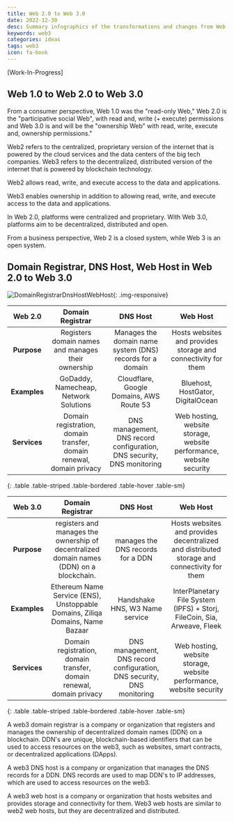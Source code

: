 ```yaml
---
title: Web 2.0 to Web 3.0
date: 2022-12-30
desc: Summary infographics of the transformations and changes from Web 2.0 to Web 3.0
keywords: web3
categories: ideas
tags: web3
icon: fa-book
---
```


[Work-In-Progress]
## Web 1.0 to Web 2.0 to Web 3.0

From a consumer perspective, Web 1.0 was the "read-only Web," Web 2.0 is the "participative social Web", with read and, write (+ execute) permissions and Web 3.0 is  and will be the "ownership Web" with read, write, execute  and, ownership permissions."

Web2 refers to the centralized, proprietary version of the internet that is powered by the cloud services and the data centers of the big tech companies.
Web3 refers to the decentralized, distributed version of the internet that is powered by blockchain technology.

Web2 allows read, write, and execute access to the data and applications.

Web3 enables ownership in addition to allowing read, write, and execute access to the data and applications.

In Web 2.0, platforms were centralized and proprietary. With Web 3.0, platforms aim to be decentralized, distributed and open.

From a business perspective, Web 2 is a closed system, while Web 3 is an open system.


## Domain Registrar, DNS Host, Web Host in Web 2.0 to Web 3.0

![DomainRegistrarDnsHostWebHost]({{site.img_path}}/web3/domainRegistrar-dnsHost-webHost.png){: .img-responsive}

|**Web 2.0** | **Domain Registrar**                                                 | **DNS Host**                                                           | **Web Host**                                                        |
|:------------:|:--------------------------------------------------------------------:|:----------------------------------------------------------------------:|:-------------------------------------------------------------------:|
| **Purpose**  | Registers domain names and manages their ownership                   | Manages the domain name system (DNS) records for a domain              | Hosts websites and provides storage and connectivity for them       |
| **Examples** | GoDaddy, Namecheap, Network Solutions                                | Cloudflare, Google Domains, AWS Route 53                               | Bluehost, HostGator, DigitalOcean                                   |
| **Services** | Domain registration, domain transfer, domain renewal, domain privacy | DNS management, DNS record configuration, DNS security, DNS monitoring | Web hosting, website storage, website performance, website security |
{: .table .table-striped .table-bordered .table-hover .table-sm}


| **Web 3.0**  | **Domain Registrar**                                                                     | **DNS Host**                                                           | **Web Host**                                                                                |
|:------------:|:----------------------------------------------------------------------------------------:|:----------------------------------------------------------------------:|:-------------------------------------------------------------------------------------------:|
| **Purpose**  | registers and manages the ownership of decentralized domain names (DDN) on a blockchain. | manages the DNS records for a DDN                                      | Hosts websites and provides decentralized and distributed storage and connectivity for them |
| **Examples** | Ethereum Name Service (ENS), Unstoppable Domains, Ziliqa Domains, Name Bazaar            | Handshake HNS, W3 Name service                                         | InterPlanetary File System (IPFS) + Storj, FileCoin, Sia, Arweave, Fleek                    |
| **Services** | Domain registration, domain transfer, domain renewal, domain privacy                     | DNS management, DNS record configuration, DNS security, DNS monitoring | Web hosting, website storage, website performance, website security                         |
{: .table .table-striped .table-bordered .table-hover .table-sm}

A web3 domain registrar is a company or organization that registers and manages the ownership of decentralized domain names (DDN) on a blockchain. DDN's are unique, blockchain-based identifiers that can be used to access resources on the web3, such as websites, smart contracts, or decentralized applications (DApps).

A web3 DNS host is a company or organization that manages the DNS records for a DDN. DNS records are used to map DDN's to IP addresses, which are used to access resources on the web3.

A web3 web host is a company or organization that hosts websites and provides storage and connectivity for them. Web3 web hosts are similar to web2 web hosts, but they are decentralized and distributed.